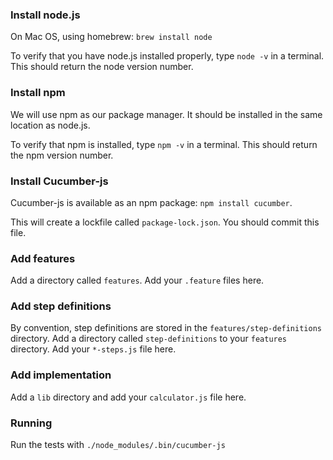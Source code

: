 ### Install node.js

On Mac OS, using homebrew: `brew install node`

To verify that you have node.js installed properly, type `node -v` in a terminal.
This should return the node version number.


### Install npm

We will use npm as our package manager. It should be installed in the same location as node.js.

To verify that npm is installed, type `npm -v` in a terminal.
This should return the npm version number.


### Install Cucumber-js

Cucumber-js is available as an npm package: `npm install cucumber`.

This will create a lockfile called `package-lock.json`. You should commit this file.

### Add features

Add a directory called `features`.
Add your `.feature` files here.

### Add step definitions

By convention, step definitions are stored in the `features/step-definitions` directory.
Add a directory called `step-definitions` to your `features` directory.
Add your `*-steps.js` file here.

### Add implementation

Add a `lib` directory and add your `calculator.js` file here.

### Running

Run the tests with `./node_modules/.bin/cucumber-js`

